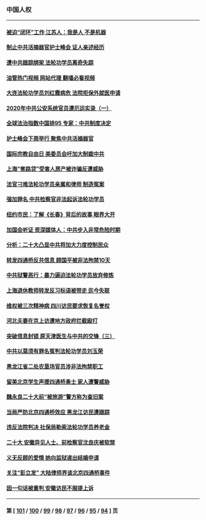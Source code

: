 ### 中国人权
---
#### [被迫“闭环”工作 江苏人：我是人 不是机器](../../pages/ncid278/n13859052.md?11042045) 
#### [制止中共活摘器官护士峰会 证人亲述经历](../../pages/ncid278/n13859007.md?11042045) 
#### [遭中共跟踪绑架 法轮功学员离奇失踪](../../pages/ncid278/n13856504.md?11042045) 
#### [油管热门视频 网站代理 翻墙必看视频](http://132.145.103.77:81/youtube.html?11042045)
#### [大连法轮功学员刘红霞病危 法院拒保外就医申请](../../pages/ncid278/n13856678.md?11042045) 
#### [2020年中共公安系统官员遭厄运实录（一）](../../pages/ncid278/n13854727.md?11042045) 
#### [全球法治指数中国排95 专家：中共制度决定](../../pages/ncid278/n13855901.md?11042045) 
#### [护士峰会下周举行 聚焦中共活摘器官](../../pages/ncid278/n13855418.md?11042045) 
#### [国际宗教自由日 美委员会吁加大制裁中共](../../pages/ncid278/n13855021.md?11042045) 
#### [上海“套路贷”受害人房产被诈骗反遭威胁](../../pages/ncid278/n13853106.md?11042045) 
#### [法官刁难法轮功学员亲属和律师 制造冤案](../../pages/ncid278/n13853873.md?11042045) 
#### [强加罪名 中共检察官非法起诉法轮功学员](../../pages/ncid278/n13852456.md?11042045) 
#### [纽约市民：了解《长春》背后的故事 眼界大开](../../pages/ncid278/n13853501.md?11042045) 
#### [加国会听证 资深媒体人：中共步入非常危险时期](../../pages/ncid278/n13853553.md?11042045) 
#### [分析：二十大凸显中共将加大力度控制民众](../../pages/ncid278/n13853443.md?11042045) 
#### [转发四通桥反共信息 顾国平被非法拘禁10天](../../pages/ncid278/n13852888.md?11042045) 
#### [中共狱警恶行：暴力逼迫法轮功学员放弃修炼](../../pages/ncid278/n13851207.md?11042045) 
#### [上海退休教师转发反习标语被带走 迄今失联](../../pages/ncid278/n13852403.md?11042045) 
#### [维权被三次精神病 四川访民要求恢复名誉权](../../pages/ncid278/n13851812.md?11042045) 
#### [河北夫妻在京上访遭地方政府拦截殴打](../../pages/ncid278/n13851214.md?11042045) 
#### [突破信息封锁 原天津医生与中共的交锋（三）](../../pages/ncid278/n13849718.md?11042045) 
#### [中共以莫须有罪名冤判法轮功学员刘玉荣](../../pages/ncid278/n13850139.md?11042045) 
#### [黑龙江省二处农垦场官员涉非法拘禁职工](../../pages/ncid278/n13851061.md?11042045) 
#### [留美北京学生声援四通桥勇士 家人遭警威胁](../../pages/ncid278/n13850956.md?11042045) 
#### [魏永良二十大前“被旅游”警方称为查旧案](../../pages/ncid278/n13850621.md?11042045) 
#### [当局严防北京四通桥效应 黑龙江访民遭跟踪](../../pages/ncid278/n13850235.md?11042045) 
#### [违反法院判决 社保局勒索法轮功学员养老金](../../pages/ncid278/n13847343.md?11042045) 
#### [二十大 安徽异见人士、前检察官沈良庆被软禁](../../pages/ncid278/n13850071.md?11042045) 
#### [义无反顾的爱情 她向监狱递出结婚申请](../../pages/ncid278/n13849716.md?11042045) 
#### [关注“彭立发” 大陆律师界谈北京四通桥事件](../../pages/ncid278/n13849566.md?11042045) 
#### [因一句话被重判 安徽访民不服提上诉](../../pages/ncid278/n13849544.md?11042045) 

---
#### 第 [ [101](./101.md?11042045) / [100](./100.md?11042045) / [99](./99.md?11042045) / [98](./98.md?11042045) / [97](./97.md?11042045) / [96](./96.md?11042045) / [95](./95.md?11042045) / [94](./94.md?11042045) ] 页

